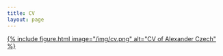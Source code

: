 ```yaml
---
title: CV
layout: page
---
```


[{% include figure.html image="/img/cv.png" alt="CV of Alexander Czech" %}](/files/cv.pdf)
